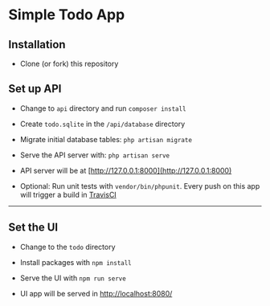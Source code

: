 # Simple Todo App

## Installation

- Clone (or fork) this repository


## Set up API

- Change to `api` directory and run `composer install`

- Create `todo.sqlite` in the `/api/database` directory

- Migrate initial database tables: `php artisan migrate`

- Serve the API server with: `php artisan serve`

- API server will be at [http://127.0.0.1:8000](http://127.0.0.1:8000)

- Optional: Run unit tests with `vendor/bin/phpunit`. Every push on this app will trigger a build in [TravisCI](https://travis-ci.org/jsdecena/todo)

---

## Set the UI

- Change to the `todo` directory

- Install packages with `npm install`

- Serve the UI with `npm run serve`

- UI app will be served in [http://localhost:8080/](http://localhost:8080/)